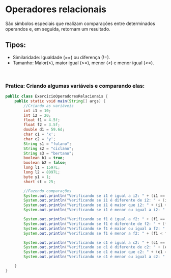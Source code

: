 # Operadores relacionais

São símbolos especiais que realizam comparações entre determinados operandos e, em seguida, retornam um resultado.

## Tipos:
- Similaridade:  Igualdade (==) ou diferença (!=).
- Tamanho: Maior(>), maior igual (>=), menor (<) e menor igual (<=).

<br>

### Pratica: Criando algumas variáveis e comparando elas:
```java
public class ExercicioOperadoresRelacionais {
    public static void main(String[] args) {
        //Criando as variáveis
        int i1 = 10;
        int i2 = 20;
        float f1 = 4.5f;
        float f2 = 3.5f;
        double d1 = 59.6d;
        char c1 = 'x';
        char c2 = 'y';
        String s1 = "fulano";
        String s2 = "ciclano";
        String s3 = "bertano";
        boolean b1 = true;
        boolean b2 = false;
        long l1 = 1597L;
        long l2 = 8997L;
        byte y1 = 1;
        short st = 25;

        //Fazendo comparações
        System.out.println("Verificando se i1 é igual a i2: " + (i1 == i2));
        System.out.println("Verificando se i1 é diferente de i2: " + (i1 != i2));
        System.out.println("Verificando se i1 é maior que i2: " + (i1 > i2));
        System.out.println("Verificando se i1 é menor ou igual a i2: " + (i1 < i2));

        System.out.println("Verificando se f1 é igual a f2: " + (f1 == f2));
        System.out.println("Verificando se f1 é diferente de f2: " + (f1 != f2));
        System.out.println("Verificando se f1 é maior ou igual a f2: " + (f1 >= f2));
        System.out.println("Verificando se f1 é menor a f2: " + (f1 < f2));

        System.out.println("Verificando se c1 é igual a c2: " + (c1 == c2));
        System.out.println("Verificando se c1 é diferente de c2: " + (c1 != c2));
        System.out.println("Verificando se c1 é maior que c2: " + (c1 >= c2));
        System.out.println("Verificando se c1 é menor ou igual a c2: " + (c1 <= c2));

    }
}
```


